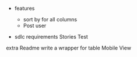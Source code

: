 - features
  - sort by for all columns
  - Post user

- sdlc requirements
  Stories
  Test

extra
Readme
write a wrapper for table
Mobile View
